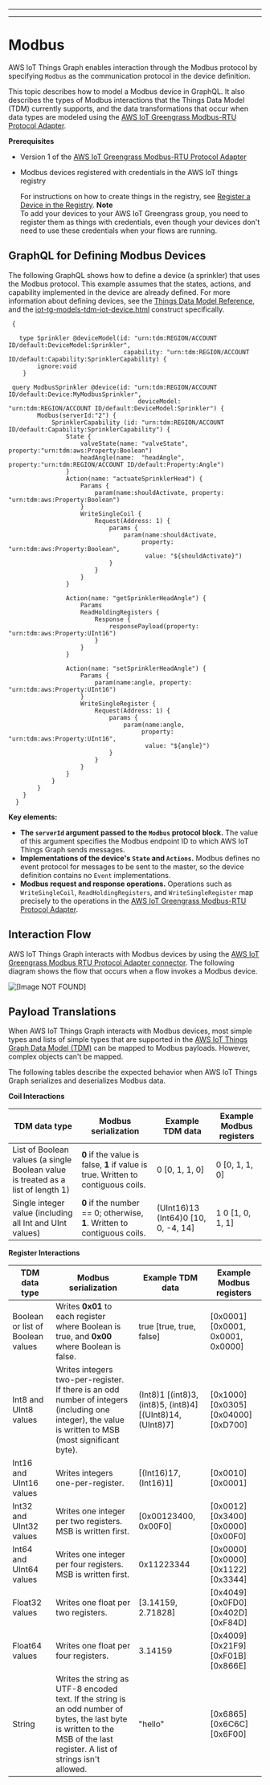 --------

--------

# Modbus<a name="iot-tg-protocols-modbus"></a>

AWS IoT Things Graph enables interaction through the Modbus protocol by specifying `Modbus` as the communication protocol in the device definition\. 

This topic describes how to model a Modbus device in GraphQL\. It also describes the types of Modbus interactions that the Things Data Model \(TDM\) currently supports, and the data transformations that occur when data types are modeled using the [AWS IoT Greengrass Modbus\-RTU Protocol Adapter](https://docs.aws.amazon.com/greengrass/latest/developerguide/modbus-protocol-adapter-connector.html)\.

**Prerequisites**
+ Version 1 of the [AWS IoT Greengrass Modbus\-RTU Protocol Adapter](https://docs.aws.amazon.com/greengrass/latest/developerguide/modbus-protocol-adapter-connector.html)
+ Modbus devices registered with credentials in the AWS IoT things registry

  For instructions on how to create things in the registry, see [Register a Device in the Registry](https://docs.aws.amazon.com/iot/latest/developerguide/register-device.html)\.
**Note**  
To add your devices to your AWS IoT Greengrass group, you need to register them as things with credentials, even though your devices don't need to use these credentials when your flows are running\.

## GraphQL for Defining Modbus Devices<a name="iot-tg-protocols-modbus-graphql"></a>

The following GraphQL shows how to define a device \(a sprinkler\) that uses the Modbus protocol\. This example assumes that the states, actions, and capability implemented in the device are already defined\. For more information about defining devices, see the [Things Data Model Reference](iot-tg-models.html), and the [iot-tg-models-tdm-iot-device.html](iot-tg-models-tdm-iot-device.html) construct specifically\.

```
 {

   type Sprinkler @deviceModel(id: "urn:tdm:REGION/ACCOUNT ID/default:DeviceModel:Sprinkler",
                                capability: "urn:tdm:REGION/ACCOUNT ID/default:Capability:SprinklerCapability) {
        ignore:void
    }
 
 query ModbusSprinkler @device(id: "urn:tdm:REGION/ACCOUNT ID/default:Device:MyModbusSprinkler",
                                    deviceModel: "urn:tdm:REGION/ACCOUNT ID/default:DeviceModel:Sprinkler") {
        Modbus(serverId:"2") {
            SprinklerCapability (id: "urn:tdm:REGION/ACCOUNT ID/default:Capability:SprinklerCapability") { 
                State {
                    valveState(name: "valveState", property:"urn:tdm:aws:Property:Boolean")
                    headAngle(name:  "headAngle",  property:"urn:tdm:REGION/ACCOUNT ID/default:Property:Angle")
                }
                Action(name: "actuateSprinklerHead") {
                    Params {
                        param(name:shouldActivate, property: "urn:tdm:aws:Property:Boolean")
                    }
                    WriteSingleCoil {
                        Request(Address: 1) {
                            params {
                                param(name:shouldActivate,
                                     property: "urn:tdm:aws:Property:Boolean",
                                      value: "${shouldActivate}")
                            }
                        }
                    }
                }

                Action(name: "getSprinklerHeadAngle") {
                    Params
                    ReadHoldingRegisters {
                        Response {
                            responsePayload(property: "urn:tdm:aws:Property:UInt16")
                        }
                    }
                }

                Action(name: "setSprinklerHeadAngle") {
                    Params {
                        param(name:angle, property: "urn:tdm:aws:Property:UInt16")
                    }
                    WriteSingleRegister {
                        Request(Address: 1) {
                            params {
                                param(name:angle,
                                     property: "urn:tdm:aws:Property:UInt16",
                                      value: "${angle}")
                            }
                        }
                    }
                }
            }
        }
    }
  }
```

**Key elements:**
+ **The `serverId` argument passed to the `Modbus` protocol block\.** The value of this argument specifies the Modbus endpoint ID to which AWS IoT Things Graph sends messages\.
+ **Implementations of the device's `State` and `Actions`\.** Modbus defines no event protocol for messages to be sent to the master, so the device definition contains no `Event` implementations\.
+ **Modbus request and response operations\.** Operations such as `WriteSingleCoil`, `ReadHoldingRegisters`, and `WriteSingleRegister` map precisely to the operations in the [AWS IoT Greengrass Modbus\-RTU Protocol Adapter](https://docs.aws.amazon.com/greengrass/latest/developerguide/modbus-protocol-adapter-connector.html)\.

## Interaction Flow<a name="iot-tg-protocols-modbus-interaction"></a>

AWS IoT Things Graph interacts with Modbus devices by using the [AWS IoT Greengrass Modbus RTU Protocol Adapter connector](https://docs.aws.amazon.com/greengrass/latest/developerguide/modbus-protocol-adapter-connector.html)\. The following diagram shows the flow that occurs when a flow invokes a Modbus device\. 

![\[Image NOT FOUND\]](http://docs.aws.amazon.com/thingsgraph/latest/ug/images/TGModbusSequence.png)

## Payload Translations<a name="iot-tg-protocols-modbus-translations"></a>

When AWS IoT Things Graph interacts with Modbus devices, most simple types and lists of simple types that are supported in the [AWS IoT Things Graph Data Model \(TDM\)](iot-tg-models.html) can be mapped to Modbus payloads\. However, complex objects can't be mapped\. 

The following tables describe the expected behavior when AWS IoT Things Graph serializes and deserializes Modbus data\.


**Coil Interactions**  

| TDM data type | Modbus serialization | Example TDM data | Example Modbus registers | 
| --- | --- | --- | --- | 
| List of Boolean values \(a single Boolean value is treated as a list of length 1\) |  **0** if the value is false, **1** if value is true\. Written to contiguous coils\.  |  0 \[0, 1, 1, 0\]  |  0 \[0, 1, 1, 0\]  | 
| Single integer value \(including all Int and UInt values\) |  **0** if the number == 0; otherwise, **1**\. Written to contiguous coils\.  |  \(UInt16\)13 \(Int64\)0 \[10, 0, \-4, 14\]  |  1 0 \[1, 0, 1, 1\]  | 


**Register Interactions**  

| TDM data type | Modbus serialization | Example TDM data | Example Modbus registers | 
| --- | --- | --- | --- | 
| Boolean or list of Boolean values |  Writes **0x01** to each register where Boolean is true, and **0x00** where Boolean is false\.  |  true \[true, true, false\]  |  \[0x0001\] \[0x0001, 0x0001, 0x0000\]  | 
| Int8 and UInt8 values |  Writes integers two\-per\-register\. If there is an odd number of integers \(including one integer\), the value is written to MSB \(most significant byte\)\.  |  \(Int8\)1 \[\(int8\)3, \(int8\)5, \(int8\)4\] \[\(UInt8\)14, \(UInt8\)7\]  |  \[0x1000\] \[0x0305\]\[0x04000\] \[0xD700\]  | 
|  Int16 and UInt16 values  |  Writes integers one\-per\-register\.  |  \[\(Int16\)17, \(Int16\)1\]  |  \[0x0010\]\[0x0001\]  | 
|  Int32 and UInt32 values  |  Writes one integer per two registers\. MSB is written first\.  |  \[0x00123400, 0x00F0\]  |  \[0x0012\]\[0x3400\]\[0x0000\]\[0x00F0\]  | 
|  Int64 and UInt64 values  |  Writes one integer per four registers\. MSB is written first\.  |  0x11223344  |  \[0x0000\]\[0x0000\]\[0x1122\]\[0x3344\]  | 
|  Float32 values  |  Writes one float per two registers\.  |  \[3\.14159, 2\.71828\]  |  \[0x4049\]\[0x0FD0\]\[0x402D\]\[0xF84D\]  | 
|  Float64 values  |  Writes one float per four registers\.  |  3\.14159  |  \[0x4009\]\[0x21F9\]\[0xF01B\]\[0x866E\]  | 
|  String  |  Writes the string as UTF\-8 encoded text\. If the string is an odd number of bytes, the last byte is written to the MSB of the last register\. A list of strings isn't allowed\.  |  "hello"  |  \[0x6865\]\[0x6C6C\]\[0x6F00\]  | 